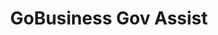---
layout: homepage
title: GoBusiness Gov Assist
description: For Singapore Businesses
image: /images/
permalink: /
notification: <strong>COVID-19 Government Assistance for businesses:</strong> Click <a target="_blank" href="https://covid.gobusiness.gov.sg/supportschemes/general">here</a> to view the list of government assistance to help businesses tide through COVID-19 
sections:
    - hero:
        title: Government Assistance for Businesses
        subtitle: The e-Adviser helps businesses in selecting a relevant assistance based on their business need. 
        background: /images/hero-banner.jpg
        button: Get started with e-Adviser
        url: https://ea-staging.l1t.molb.gov.sg/#/
        key_highlights:
        - title: Gobusiness Covid
          url: https://covid.gobusiness.gov.sg/supportschemes/general
          description: Supporting our businesses, overcoming challenges and emerging stronger
      #  - title: Gebiz Alerts
      #    url: /gebiz-alerts/
      #    description: Be informed about the latest Government contracts
        - title: GoBusiness Licensing
          url: https://www.gobusiness.gov.sg/licences
          description: Freely select and apply for the licences you need with the Guided Journey or Self-Service feature
      #  - title: Productivity Solutions Grant
      #    url: /psg/
      #    description: PSG supports companies in the adoption of pre-scoped IT solutions and equipment that enhances productivity
        - title: Business Grants Portal
          url: https://www.businessgrants.gov.sg/
          description: Business Grants Portal brings government grants for businesses into one place, so it’s easier to find and apply for the grants you need
    - infobar:
        title: List of Government Assistance
        subtitle: 
        description: The Singapore Government offers a range of assistances to help businesses grow and succeed.<br/>Look for a tax incentive, loan, grant, or program here.
        button: View by Assistance Type
        url: /gov-assist/tax-incentives/
---